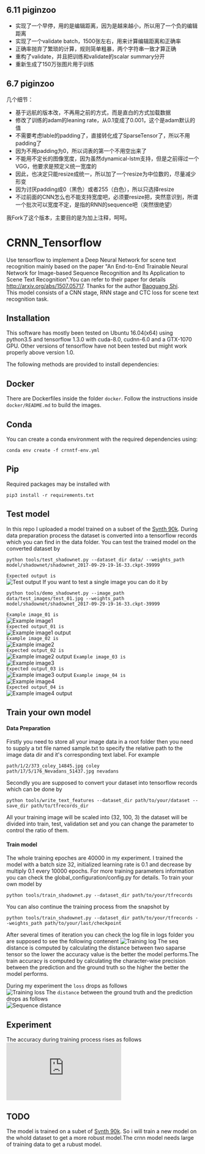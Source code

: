 
## 6.11 piginzoo
- 实现了一个早停，用的是编辑距离，因为是越来越小，所以用了一个负的编辑距离
- 实现了一个validate batch，1500张左右，用来计算编辑距离和正确率
- 正确率抛弃了繁琐的计算，规则简单粗暴，两个字符串一致才算正确
- 重构了validate，并且把训练和validate的scalar summary分开
- 重新生成了150万张图片用于训练

## 6.7 piginzoo
几个细节：
- 基于远航的版本改，不再用之前的方式，而是直白的方式加载数据
- 修改了训练的adam的leaning rate，从0.1变成了0.001，这个是adam默认的值
- 不需要考虑lable的padding了，直接转化成了SparseTensor了，所以不用padding了
- 因为不用padding为0，所以词表的第一个不用空出来了
- 不能用不定长的图像宽度，因为虽然dynamical-lstm支持，但是之前得过一个VGG，他要求是预定义统一宽度的
- 因此，也决定只能resize成统一，所以加了一个resize为中位数的，尽量减少形变
- 因为讨厌padding成0（黑色）或者255（白色），所以只选择resize
- 不过前面的CNN怎么也不能支持宽度吧，必须要resize把，突然意识到，所谓一个批次可以宽度不定，是指的RNN的sequence吧（突然很绝望）

我Fork了这个版本，主要目的是为加上注释，呵呵。

# CRNN_Tensorflow
Use tensorflow to implement a Deep Neural Network for scene text recognition mainly based on the paper "An End-to-End Trainable Neural Network for Image-based Sequence Recognition and Its Application to Scene Text Recognition".You can refer to their paper for details http://arxiv.org/abs/1507.05717. Thanks for the author [Baoguang Shi](https://github.com/bgshih).  
This model consists of a CNN stage, RNN stage and CTC loss for scene text recognition task.

## Installation

This software has mostly been tested on Ubuntu 16.04(x64) using python3.5 and tensorflow 1.3.0 with cuda-8.0, cudnn-6.0 and a GTX-1070 GPU. Other versions of tensorflow have not been tested but might work properly above version 1.0.

The following methods are provided to install dependencies:


## Docker

There are Dockerfiles inside the folder `docker`. Follow the instructions inside `docker/README.md` to build the images.

## Conda

You can create a conda environment with the required dependencies using: 

```
conda env create -f crnntf-env.yml
```

## Pip

Required packages may be installed with

```
pip3 install -r requirements.txt
```

## Test model
In this repo I uploaded a model trained on a subset of the [Synth 90k](http://www.robots.ox.ac.uk/~vgg/data/text/). During data preparation process the dataset is converted into a tensorflow records which you can find in the data folder.
You can test the trained model on the converted dataset by

```
python tools/test_shadownet.py --dataset_dir data/ --weights_path model/shadownet/shadownet_2017-09-29-19-16-33.ckpt-39999
```
`Expected output is`  
![Test output](https://github.com/TJCVRS/CRNN_Tensorflow/blob/master/data/images/test_output.png)
If you want to test a single image you can do it by
```
python tools/demo_shadownet.py --image_path data/test_images/test_01.jpg --weights_path model/shadownet/shadownet_2017-09-29-19-16-33.ckpt-39999
```
`Example image_01 is`  
![Example image1](https://github.com/TJCVRS/CRNN_Tensorflow/blob/master/data/images/text_example_image1.png)  
`Expected output_01 is`  
![Example image1 output](https://github.com/TJCVRS/CRNN_Tensorflow/blob/master/data/images/test_example_image1_output.png)  
`Example image_02 is`  
![Example image2](https://github.com/TJCVRS/CRNN_Tensorflow/blob/master/data/images/test_example_image2.png)  
`Expected output_02 is`  
![Example image2 output](https://github.com/TJCVRS/CRNN_Tensorflow/blob/master/data/images/test_example_image2_output.png) 
`Example image_03 is`  
![Example image3](https://github.com/TJCVRS/CRNN_Tensorflow/blob/chinese_version_debug/data/images/demo_chinese.png)  
`Expected output_03 is`  
![Example image3 output](https://github.com/TJCVRS/CRNN_Tensorflow/blob/chinese_version_debug/data/images/demo_chinese_output.png)
`Example image_04 is`  
![Example image4](https://github.com/TJCVRS/CRNN_Tensorflow/blob/chinese_version_debug/data/images/dmeo_chinese_2.png)  
`Expected output_04 is`  
![Example image4 output](https://github.com/TJCVRS/CRNN_Tensorflow/blob/chinese_version_debug/data/images/demo_chinese_2_ouput.png)

## Train your own model
#### Data Preparation
Firstly you need to store all your image data in a root folder then you need to supply a txt file named sample.txt to specify the relative path to the image data dir and it's corresponding text label. For example

```
path/1/2/373_coley_14845.jpg coley
path/17/5/176_Nevadans_51437.jpg nevadans
```

Secondly you are supposed to convert your dataset into tensorflow records which can be done by
```
python tools/write_text_features --dataset_dir path/to/your/dataset --save_dir path/to/tfrecords_dir
```
All your training image will be scaled into (32, 100, 3) the dataset will be divided into train, test, validation set and you can change the parameter to control the ratio of them.

#### Train model
The whole training epoches are 40000 in my experiment. I trained the model with a batch size 32, initialized learning rate is 0.1 and decrease by multiply 0.1 every 10000 epochs. For more training parameters information you can check the global_configuration/config.py for details. To train your own model by

```
python tools/train_shadownet.py --dataset_dir path/to/your/tfrecords
```
You can also continue the training process from the snapshot by
```
python tools/train_shadownet.py --dataset_dir path/to/your/tfrecords --weights_path path/to/your/last/checkpoint
```
After several times of iteration you can check the log file in logs folder you are supposed to see the following contenent
![Training log](https://github.com/TJCVRS/CRNN_Tensorflow/blob/master/data/images/train_log.png)
The seq distance is computed by calculating the distance between two saparse tensor so the lower the accuracy value is the better the model performs.The train accuracy is computed by calculating the character-wise precision between the prediction and the ground truth so the higher the better the model performs.

During my experiment the `loss` drops as follows  
![Training loss](https://github.com/TJCVRS/CRNN_Tensorflow/blob/master/data/images/train_loss.png)
The `distance` between the ground truth and the prediction drops as follows  
![Sequence distance](https://github.com/TJCVRS/CRNN_Tensorflow/blob/master/data/images/seq_distance.png)

## Experiment
The accuracy during training process rises as follows  
![Training accuracy](https://github.com/TJCVRS/CRNN_Tensorflow/blob/master/data/images/training_accuracy.md)

## TODO
The model is trained on a subet of [Synth 90k](http://www.robots.ox.ac.uk/~vgg/data/text/). So i will train a new model on the whold dataset to get a more robust model.The crnn model needs large of training data to get a rubust model.
